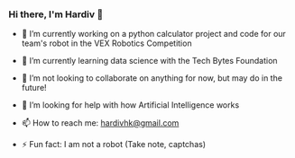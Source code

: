 ### Hi there, I'm Hardiv 👋

<!--
**hardiv/hardiv** is a ✨ _special_ ✨ repository because its `README.md` (this file) appears on your GitHub profile.
-->

- 🔭 I’m currently working on a python calculator project and code for our team's robot in the VEX Robotics Competition

- 🌱 I’m currently learning data science with the Tech Bytes Foundation

- 👯 I’m not looking to collaborate on anything for now, but may do in the future!

- 🤔 I’m looking for help with how Artificial Intelligence works

- 📫 How to reach me: hardivhk@gmail.com

- ⚡ Fun fact: I am not a robot (Take note, captchas)
